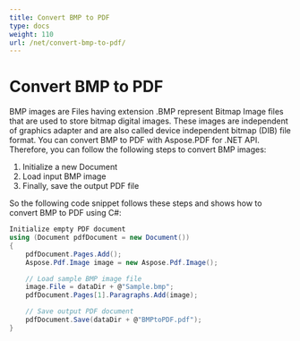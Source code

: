 ```yaml
---
title: Convert BMP to PDF
type: docs
weight: 110
url: /net/convert-bmp-to-pdf/
---
```

# Convert BMP to PDF

BMP images are Files having extension .BMP represent Bitmap Image files that are used to store bitmap digital images. These images are independent of graphics adapter and are also called device independent bitmap (DIB) file format. 
You can convert BMP to PDF with Aspose.PDF for .NET API. Therefore, you can follow the following steps to convert BMP images:

1. Initialize a new Document
1. Load input BMP image
1. Finally, save the output PDF file

So the following code snippet follows these steps and shows how to convert BMP to PDF using C#:
```csharp
Initialize empty PDF document
using (Document pdfDocument = new Document())
{
    pdfDocument.Pages.Add();
    Aspose.Pdf.Image image = new Aspose.Pdf.Image();

    // Load sample BMP image file
    image.File = dataDir + @"Sample.bmp";
    pdfDocument.Pages[1].Paragraphs.Add(image);

    // Save output PDF document
    pdfDocument.Save(dataDir + @"BMPtoPDF.pdf");
}
```

